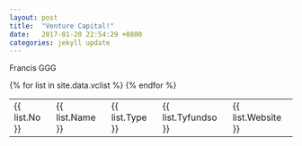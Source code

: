 ```yaml
---
layout: post
title:  "Venture Capital!"
date:   2017-01-20 22:54:29 +0800
categories: jekyll update
---
```


Francis GGG

<table>
{% for list in site.data.vclist %}
  <tr>
   <td>
        {{ list.No }}
    </td>
     <td>
        {{ list.Name }}
    </td>
      <td>
        {{ list.Type }}
    </td>
     <td>
        {{ list.Tyfundso }}
    </td>
    <td>
        {{ list.Website }}
    </td>
  </tr>
{% endfor %}
</table>
